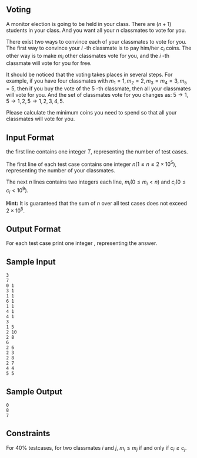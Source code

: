## Voting

A monitor election is going to be held in your class. There are $(n+1)$ students in your class. And you want all your $n$ classmates to vote for you.

There exist two ways to convince each of your classmates to vote for you. The first way to convince your $i$ -th classmate is to pay him/her $c_i$ coins. The other way is to make $m_i$ other classmates vote for you, and the $i$ -th classmate will vote for you for free.

It should be noticed that the voting takes places in several steps. For example, if you have four classmates with $m_1=1,m_2=2,m_3=m_4=3,m_5=5$, then if you buy the vote of the $5$ -th classmate, then all your classmates will vote for you. And the set of classmates vote for you changes as: $5→1,5→1,2,5→1,2,3,4,5$.

Please calculate the minimum coins you need to spend so that all your classmates will vote for you.

## Input Format

the first line contains one integer $T$, representing the number of test cases.

The first line of each test case contains one integer $n(1≤n≤2×10^5)$, representing the number of your classmates.

The next $n$ lines contains two integers each line, $m_i(0≤m_i<n)$ and $c_i(0≤c_i<10^9)$.

**Hint:** It is guaranteed that the sum of $n$ over all test cases does not exceed $2×10^5$.

## Output Format

For each test case print one integer , representing the answer.

## Sample Input

```
3
7
0 1
3 1
1 1
6 1
1 1
4 1
4 1
3
1 5
2 10
2 8
6
2 6
2 3
2 8
2 7
4 4
5 5
```

## Sample Output

```
0
8
7
```

## Constraints

For 40% testcases, for two classmates $i$ and $j$, $m_i≤m_j$ if and only if $c_i≥c_j$.